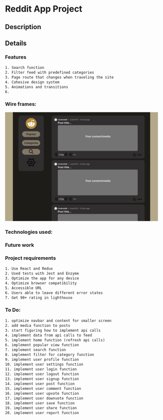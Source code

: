 # Reddit App Project

## Description
    





## Details

### Features
    1. Search function 
    2. Filter feed with predefined categories
    3. Page route that changes when traveling the site
    4. Cohesive design system
    5. Animations and transitions
    6. 


### Wire frames:
![prototype](./src/resources/prototype.png)

### Technologies used:


### Future work



### Project requirements
    1. Use React and Redux
    2. Used tests with Jest and Enzyme
    3. Optimize the app for any device
    4. Optimize browser compatibility
    5. Accessible URL
    6. Users able to leave different error states
    7. Get 90+ rating in lighthouse






### To Do:
    1. optimize navbar and content for smaller screen
    2. add media function to posts
    3. start figuring how to implement api calls
    4. implement data from api calls to feed
    5. implement home function (refresh api calls)
    6. implement popular view function
    7. implement search function
    8. implement filter for category function
    9. implement user profile function
    10. implement user settings function
    11. implement user login function
    12. implement user logout function
    13. implement user signup function
    14. implement user post function
    15. implement user comment function
    16. implement user upvote function
    17. implement user downvote function
    18. implement user save function
    19. implement user share function
    20. implement user report function
    